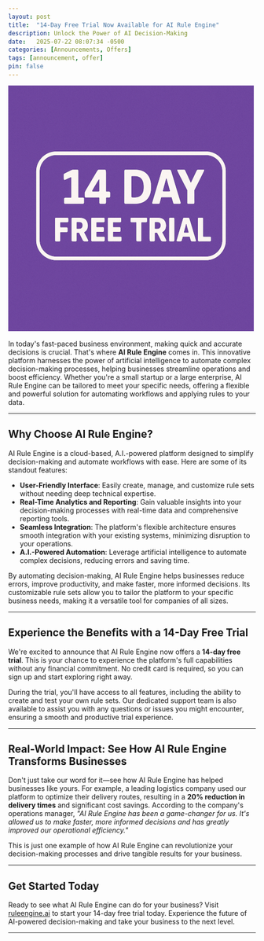 ```yaml
---
layout: post
title:  "14-Day Free Trial Now Available for AI Rule Engine"
description: Unlock the Power of AI Decision-Making
date:   2025-07-22 08:07:34 -0500
categories: [Announcements, Offers]
tags: [announcement, offer]
pin: false
---
```


![14-day free trial](/assets/img/14-day-free-trial.png)

In today's fast-paced business environment, making quick and accurate decisions is crucial. That's where **AI Rule Engine** comes in. This innovative platform harnesses the power of artificial intelligence to automate complex decision-making processes, helping businesses streamline operations and boost efficiency. Whether you're a small startup or a large enterprise, AI Rule Engine can be tailored to meet your specific needs, offering a flexible and powerful solution for automating workflows and applying rules to your data.

---

## Why Choose AI Rule Engine?

AI Rule Engine is a cloud-based, A.I.-powered platform designed to simplify decision-making and automate workflows with ease. Here are some of its standout features:

- **User-Friendly Interface**: Easily create, manage, and customize rule sets without needing deep technical expertise.
- **Real-Time Analytics and Reporting**: Gain valuable insights into your decision-making processes with real-time data and comprehensive reporting tools.
- **Seamless Integration**: The platform's flexible architecture ensures smooth integration with your existing systems, minimizing disruption to your operations.
- **A.I.-Powered Automation**: Leverage artificial intelligence to automate complex decisions, reducing errors and saving time.

By automating decision-making, AI Rule Engine helps businesses reduce errors, improve productivity, and make faster, more informed decisions. Its customizable rule sets allow you to tailor the platform to your specific business needs, making it a versatile tool for companies of all sizes.

---

## Experience the Benefits with a 14-Day Free Trial

We're excited to announce that AI Rule Engine now offers a **14-day free trial**. This is your chance to experience the platform's full capabilities without any financial commitment. No credit card is required, so you can sign up and start exploring right away.

During the trial, you'll have access to all features, including the ability to create and test your own rule sets. Our dedicated support team is also available to assist you with any questions or issues you might encounter, ensuring a smooth and productive trial experience.

---

## Real-World Impact: See How AI Rule Engine Transforms Businesses

Don't just take our word for it—see how AI Rule Engine has helped businesses like yours. For example, a leading logistics company used our platform to optimize their delivery routes, resulting in a **20% reduction in delivery times** and significant cost savings. According to the company's operations manager, *"AI Rule Engine has been a game-changer for us. It's allowed us to make faster, more informed decisions and has greatly improved our operational efficiency."*

This is just one example of how AI Rule Engine can revolutionize your decision-making processes and drive tangible results for your business.

---

## Get Started Today

Ready to see what AI Rule Engine can do for your business? Visit [ruleengine.ai](https://www.ruleengine.ai) to start your 14-day free trial today. Experience the future of AI-powered decision-making and take your business to the next level.

---


